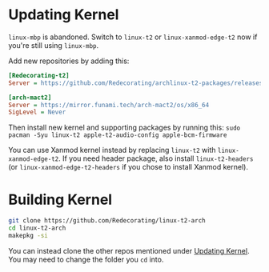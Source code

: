 # Updating Kernel

`linux-mbp` is abandoned. Switch to `linux-t2` or `linux-xanmod-edge-t2` now if you're still using `linux-mbp`.

Add new repositories by adding this: 
```ini
[Redecorating-t2]
Server = https://github.com/Redecorating/archlinux-t2-packages/releases/download/packages

[arch-mact2]
Server = https://mirror.funami.tech/arch-mact2/os/x86_64	
SigLevel = Never
```

Then install new kernel and supporting packages by running this:
`sudo pacman -Syu linux-t2 apple-t2-audio-config apple-bcm-firmware`

You can use Xanmod kernel instead by replacing `linux-t2` with `linux-xanmod-edge-t2`. If you need header package, also install `linux-t2-headers` (or `linux-xanmod-edge-t2-headers` if you chose to install Xanmod kernel).


# Building Kernel

```sh
git clone https://github.com/Redecorating/linux-t2-arch
cd linux-t2-arch
makepkg -si
```

You can instead clone the other repos mentioned under [Updating Kernel](https://wiki.t2linux.org/distributions/arch/faq/#updating-kernel). You may need to change the folder you `cd` into.
